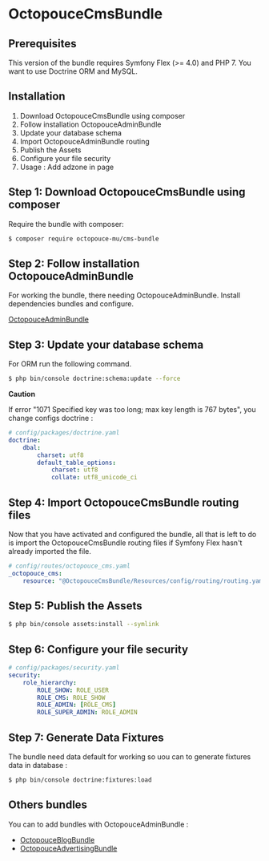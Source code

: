 OctopouceCmsBundle
===================

Prerequisites
-------------

This version of the bundle requires Symfony Flex (>= 4.0) and PHP 7.
You want to use Doctrine ORM and MySQL.

Installation
------------

1. Download OctopouceCmsBundle using composer
2. Follow installation OctopouceAdminBundle
3. Update your database schema
4. Import OctopouceAdminBundle routing
5. Publish the Assets
6. Configure your file security
7. Usage : Add adzone in page

## Step 1: Download OctopouceCmsBundle using composer

Require the bundle with composer:

```bash
$ composer require octopouce-mu/cms-bundle
```

## Step 2: Follow installation OctopouceAdminBundle

For working the bundle, there needing OctopouceAdminBundle. Install dependencies bundles and configure.

[OctopouceAdminBundle](https://github.com/octopouce-mu/admin-bundle)


## Step 3: Update your database schema

For ORM run the following command.

```bash
$ php bin/console doctrine:schema:update --force
```

**Caution**

If error "1071 Specified key was too long; max key length is 767 bytes", you change configs doctrine :


```yaml
# config/packages/doctrine.yaml
doctrine:
    dbal:
        charset: utf8
        default_table_options:
            charset: utf8
            collate: utf8_unicode_ci
```

## Step 4: Import OctopouceCmsBundle routing files

Now that you have activated and configured the bundle, all that is left to do is
import the OctopouceCmsBundle routing files if Symfony Flex hasn't already imported the file.

```yaml
# config/routes/octopouce_cms.yaml
_octopouce_cms:
    resource: "@OctopouceCmsBundle/Resources/config/routing/routing.yaml"
```

## Step 5: Publish the Assets

```bash
$ php bin/console assets:install --symlink
```

## Step 6: Configure your file security

```yaml
# config/packages/security.yaml
security:
    role_hierarchy:
        ROLE_SHOW: ROLE_USER
        ROLE_CMS: ROLE_SHOW
        ROLE_ADMIN: [ROLE_CMS]
        ROLE_SUPER_ADMIN: ROLE_ADMIN
```

## Step 7: Generate Data Fixtures

The bundle need data default for working so uou can to generate fixtures data in database :

```bash
$ php bin/console doctrine:fixtures:load
```

Others bundles
--------------

You can to add bundles with OctopouceAdminBundle :

- [OctopouceBlogBundle](https://github.com/octopouce-mu/blog-bundle)
- [OctopouceAdvertisingBundle](https://github.com/octopouce-mu/advertising-bundle)
